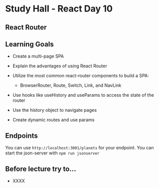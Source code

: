 # Study Hall - React Day 10
## React Router

## Learning Goals

- Create a multi-page SPA

- Explain the advantages of using React Router

- Utilize the most common react-router components to build a SPA:
  - BrowserRouter, Route, Switch, Link, and NavLink

- Use hooks like useHistory and useParams to access the state of the router

- Use the history object to navigate pages

- Create dynamic routes and use params

## Endpoints
You can use `http://localhost:3001/planets` for your endpoint. You can start the json-server with `npm run jsonserver`

## Before lecture try to...

- XXXX
